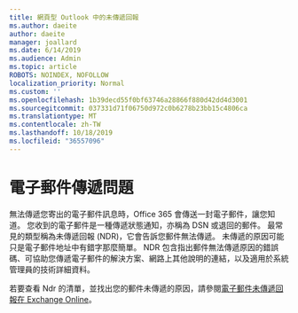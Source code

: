 ```yaml
---
title: 網頁型 Outlook 中的未傳遞回報
ms.author: daeite
author: daeite
manager: joallard
ms.date: 6/14/2019
ms.audience: Admin
ms.topic: article
ROBOTS: NOINDEX, NOFOLLOW
localization_priority: Normal
ms.custom: ''
ms.openlocfilehash: 1b39decd55f0bf63746a28866f880d42dd4d3001
ms.sourcegitcommit: 037331d71f06750d972c0b6278b23bb15c4806ca
ms.translationtype: MT
ms.contentlocale: zh-TW
ms.lasthandoff: 10/18/2019
ms.locfileid: "36557096"
---
```

# <a name="issues-with-email-delivery"></a>電子郵件傳遞問題

無法傳遞您寄出的電子郵件訊息時，Office 365 會傳送一封電子郵件，讓您知道。 您收到的電子郵件是一種傳遞狀態通知，亦稱為 DSN 或退回的郵件。 最常見的類型稱為未傳遞回報 (NDR)，它會告訴您郵件無法傳遞。 未傳遞的原因可能只是電子郵件地址中有錯字那麼簡單。 NDR 包含指出郵件無法傳遞原因的錯誤碼、可協助您傳遞電子郵件的解決方案、網路上其他說明的連結，以及適用於系統管理員的技術詳細資料。

若要查看 Ndr 的清單，並找出您的郵件未傳遞的原因，請參閱[電子郵件未傳遞回報在 Exchange Online](https://docs.microsoft.com/exchange/mail-flow-best-practices/non-delivery-reports-in-exchange-online/non-delivery-reports-in-exchange-online)。